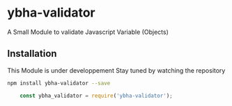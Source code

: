 # ybha-validator
A Small Module to validate Javascript Variable (Objects)

## Installation
This Module is under developpement Stay tuned by watching the repository

```bash
npm install ybha-validator --save
```

```javascript
    const ybha_validator = require('ybha-validator');

    
```
